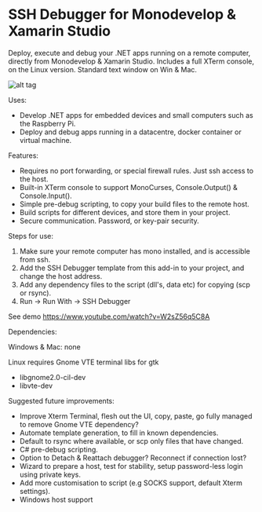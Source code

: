 # SSH Debugger for Monodevelop & Xamarin Studio

Deploy, execute and debug your .NET apps running on a remote computer, directly from Monodevelop & Xamarin Studio.
Includes a full XTerm console, on the Linux version. Standard text window on Win & Mac.

![alt tag](https://raw.githubusercontent.com/logicethos/SSHDebugger/master/SSHDebugger.png)

Uses:

 * Develop .NET apps for embedded devices and small computers such as the Raspberry Pi.
 * Deploy and debug apps running in a datacentre, docker container or virtual machine.

Features:
  
 * Requires no port forwarding, or special firewall rules. Just ssh access to the host.
 * Built-in XTerm console to support MonoCurses, Console.Output() & Console.Input().
 * Simple pre-debug scripting, to copy your build files to the remote host.
 * Build scripts for different devices, and store them in your project.
 * Secure communication.  Password, or key-pair security.

Steps for use:
 1. Make sure your remote computer has mono installed, and is accessible from ssh.
 2. Add the SSH Debugger template from this add-in to your project, and change the host address.
 3. Add any dependency files to the script (dll's, data etc) for copying (scp or rsync).
 4. Run -> Run With -> SSH Debugger

 See demo https://www.youtube.com/watch?v=W2sZ56q5C8A

Dependencies:

  Windows & Mac: none

  Linux requires Gnome VTE terminal libs for gtk

 * libgnome2.0-cil-dev
 * libvte-dev

Suggested future improvements:

 * Improve Xterm Terminal, flesh out the UI, copy, paste, go fully managed to remove Gnome VTE dependency?
 * Automate template generation, to fill in known dependencies.
 * Default to rsync where available, or scp only files that have changed.
 * C# pre-debug scripting.
 * Option to Detach & Reattach debugger? Reconnect if connection lost?
 * Wizard to prepare a host, test for stability, setup password-less login using private keys.
 * Add more customisation to script (e.g SOCKS support, default Xterm settings).
 * Windows host support
